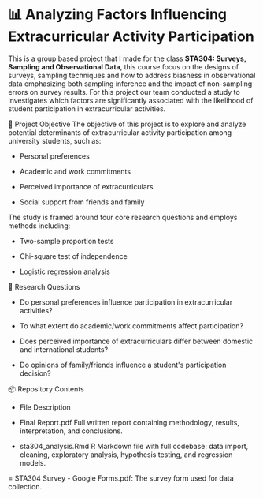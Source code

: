 # 📊 Analyzing Factors Influencing Extracurricular Activity Participation
This is a group based project that I made for the class **STA304: Surveys, Sampling and Observational Data**, this course focus on the designs of surveys, sampling techniques and how to address biasness in observational data emphasizing both sampling inference and the impact of non-sampling errors on survey results. For this project our team conducted a study to investigates which factors are significantly associated with the likelihood of student participation in extracurricular activities.

🧠 Project Objective
The objective of this project is to explore and analyze potential determinants of extracurricular activity participation among university students, such as:

- Personal preferences

- Academic and work commitments

- Perceived importance of extracurriculars

- Social support from friends and family


The study is framed around four core research questions and employs methods including:

- Two-sample proportion tests

- Chi-square test of independence

- Logistic regression analysis


📝 Research Questions
- Do personal preferences influence participation in extracurricular activities?

- To what extent do academic/work commitments affect participation?

- Does perceived importance of extracurriculars differ between domestic and international students?

- Do opinions of family/friends influence a student's participation decision?

📦 Repository Contents
- File	Description
  
- Final Report.pdf	Full written report containing methodology, results, interpretation, and conclusions.
  
- sta304_analysis.Rmd	R Markdown file with full codebase: data import, cleaning, exploratory analysis, hypothesis testing, and regression models.
  
= STA304 Survey - Google Forms.pdf: The survey form used for data collection.





